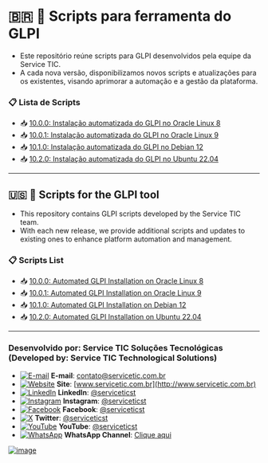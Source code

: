 # 🇧🇷 🧩 Scripts para ferramenta do GLPI
- Este repositório reúne scripts para GLPI desenvolvidos pela equipe da Service TIC.
- A cada nova versão, disponibilizamos novos scripts e atualizações para os existentes, visando aprimorar a automação e a gestão da plataforma.


### 📋 Lista de Scripts
- 📥 [10.0.0: Instalação automatizada do GLPI no Oracle Linux 8](https://github.com/serviceticst/glpi/releases/tag/10.0.0)
- 📥 [10.0.1: Instalação automatizada do GLPI no Oracle Linux 9](https://github.com/serviceticst/glpi/releases/tag/10.0.1)
- 📥 [10.1.0: Instalação automatizada do GLPI no Debian 12](https://github.com/serviceticst/glpi/releases/tag/10.1.0)
- 📥 [10.2.0: Instalação automatizada do GLPI no Ubuntu 22.04](https://github.com/serviceticst/glpi/releases/tag/10.2.0)

***

## 🇺🇸 🧩 Scripts for the GLPI tool
- This repository contains GLPI scripts developed by the Service TIC team.
- With each new release, we provide additional scripts and updates to existing ones to enhance platform automation and management.

### 📋 Scripts List

- 📥 [10.0.0: Automated GLPI Installation on Oracle Linux 8](https://github.com/serviceticst/glpi/releases/tag/10.0.0)
- 📥 [10.0.1: Automated GLPI Installation on Oracle Linux 9](https://github.com/serviceticst/glpi/releases/tag/10.0.1)
- 📥 [10.1.0: Automated GLPI Installation on Debian 12](https://github.com/serviceticst/glpi/releases/tag/10.1.0)
- 📥 [10.2.0: Automated GLPI Installation on Ubuntu 22.04](https://github.com/serviceticst/glpi/releases/tag/10.2.0)




***
### Desenvolvido por: Service TIC Soluções Tecnológicas (Developed by: Service TIC Technological Solutions)

- [![E-mail](https://img.icons8.com/ios-filled/16/ffffff/mail.png)](mailto:contato@servicetic.com.br) **E-mail**: [contato@servicetic.com.br](mailto:contato@servicetic.com.br)
- [![Website](https://img.icons8.com/ios-filled/16/ffffff/domain.png)](http://www.servicetic.com.br) **Site**: [www.servicetic.com.br](http://www.servicetic.com.br)
- [![LinkedIn](https://img.icons8.com/ios-filled/16/ffffff/linkedin-circled.png)](https://www.linkedin.com/company/serviceticst) **LinkedIn**: [@serviceticst](https://www.linkedin.com/company/serviceticst)
- [![Instagram](https://img.icons8.com/ios-filled/16/ffffff/instagram-new.png)](https://www.instagram.com/serviceticst) **Instagram**: [@serviceticst](https://www.instagram.com/serviceticst)
- [![Facebook](https://img.icons8.com/ios-filled/16/ffffff/facebook-new.png)](https://www.facebook.com/serviceticst) **Facebook**: [@serviceticst](https://www.facebook.com/serviceticst)
- [![X](https://img.icons8.com/ios-filled/16/ffffff/x.png)](https://x.com/serviceticst) **Twitter**: [@serviceticst](https://x.com/serviceticst)
- [![YouTube](https://img.icons8.com/ios-filled/16/ffffff/youtube-squared.png)](https://youtube.com/c/serviceticst) **YouTube**: [@serviceticst](https://youtube.com/c/serviceticst)
- [![WhatsApp](https://img.icons8.com/ios-filled/16/ffffff/whatsapp.png)](https://whatsapp.com/channel/0029VaAkV3P59PwXAiDepu3N) **WhatsApp Channel**: [Clique aqui](https://whatsapp.com/channel/0029VaAkV3P59PwXAiDepu3N)

[![image](https://github.com/user-attachments/assets/17192a13-f0b6-4531-add0-99c7f46c24b0)](https://servicetic.com.br/links/)
